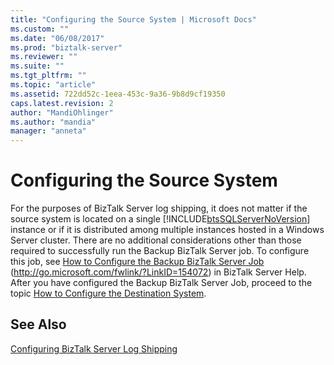 ```yaml
---
title: "Configuring the Source System | Microsoft Docs"
ms.custom: ""
ms.date: "06/08/2017"
ms.prod: "biztalk-server"
ms.reviewer: ""
ms.suite: ""
ms.tgt_pltfrm: ""
ms.topic: "article"
ms.assetid: 722dd52c-1eea-453c-9a36-9b8d9cf19350
caps.latest.revision: 2
author: "MandiOhlinger"
ms.author: "mandia"
manager: "anneta"
---
```

# Configuring the Source System
For the purposes of BizTalk Server log shipping, it does not matter if the source system is located on a single [!INCLUDE[btsSQLServerNoVersion](../includes/btssqlservernoversion-md.md)] instance or if it is distributed among multiple instances hosted in a Windows Server cluster. There are no additional considerations other than those required to successfully run the Backup BizTalk Server job. To configure this job, see [How to Configure the Backup BizTalk Server Job](http://go.microsoft.com/fwlink/?LinkID=154072) (<http://go.microsoft.com/fwlink/?LinkID=154072>) in BizTalk Server Help. After you have configured the Backup BizTalk Server Job, proceed to the topic [How to Configure the Destination System](../technical-guides/how-to-configure-the-destination-system.md).  
  
## See Also  
 [Configuring BizTalk Server Log Shipping](../technical-guides/configuring-biztalk-server-log-shipping.md)